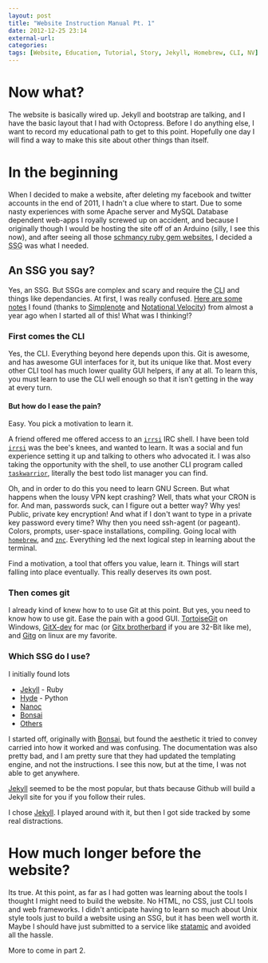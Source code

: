 ```yaml
---
layout: post
title: "Website Instruction Manual Pt. 1"
date: 2012-12-25 23:14
external-url: 
categories: 
tags: [Website, Education, Tutorial, Story, Jekyll, Homebrew, CLI, NV]
---
```


# Now what?
The website is basically wired up.  Jekyll and bootstrap are talking, and I have the basic layout that I had with Octopress.  Before I do anything else, I want to record my educational path to get to this point.  Hopefully one day I will find a way to make this site about other things than itself. 

# In the beginning

When I decided to make a website, after deleting my facebook and twitter accounts in the end of 2011, I hadn't a clue where to start.  Due to some nasty experiences with some Apache server and MySQL Database dependent web-apps I royally screwed up on accident, and because I originally though I would be hosting the site off of an Arduino (silly, I see this now), and after seeing all those [schmancy ruby gem websites](https://pinboard.in/u:bcomnes/t:ruby/), I decided a <abbr title="static site generator">SSG</abbr> was what I needed.  

## An SSG you say? 

Yes, an SSG.  But SSGs are complex and scary and require the <abbr title=Command Line Interface>CLI</abbr> and things like dependancies.  At first, I was really confused.  [Here are some notes](https://gist.github.com/4378960) I found (thanks to [Simplenote](https://simple-note.appspot.com/) and [Notational Velocity](http://notational.net/)) from almost a year ago when I started all of this!  What was I thinking!?


### First comes the CLI

Yes, the CLI.  Everything beyond here depends upon this.  Git is awesome, and has awesome GUI interfaces for it, but its unique like that.  Most every other CLI tool has much lower quality GUI helpers, if any at all.  To learn this, you must learn to use the CLI well enough so that it isn't getting in the way at every turn.

#### But how do I ease the pain?

Easy.  You pick a motivation to learn it.  

A friend offered me offered access to an [`irrsi`](http://www.irssi.org/) IRC shell.  I have been told [`irrsi`](http://www.irssi.org/) was the bee's knees, and wanted to learn.  It was a social and fun experience setting it up and talking to others who advocated it.  I was also taking the opportunity with the shell, to use another CLI program called [`taskwarrior`](http://taskwarrior.org/projects/show/taskwarrior), literally the best todo list manager you can find.  

Oh, and in order to do this you need to learn GNU Screen.  But what happens when the lousy VPN kept crashing?  Well, thats what your CRON is for.  And man, passwords suck, can I figure out a better way?  Why yes!  Public, private key encryption!  And what if I don't want to type in a private key password every time?  Why then you need ssh-agent (or pageant). Colors, prompts, user-space installations, compiling.  Going local with [`homebrew`](http://mxcl.github.com/homebrew/), and [`znc`](http://wiki.znc.in/ZNC).  Everything led the next logical step in learning about the terminal.  

Find a motivation, a tool that offers you value, learn it.  Things will start falling into place eventually.  This really deserves its own post.

### Then comes git

I already kind of knew how to to use Git at this point.  But yes, you need to know how to use git.  Ease the pain with a good GUI.  [TortoiseGit](http://code.google.com/p/tortoisegit/) on Windows, [GitX-dev](http://rowanj.github.com/gitx/) for mac (or [Gitx brotherbard](http://brotherbard.com/blog/2010/03/experimental-gitx-fork/) if you are 32-Bit like me), and [Gitg](https://github.com/jessevdk/gitg) on linux are my favorite.

### Which SSG do I use?

I initially found lots

*   [Jekyll](http://jekyllrb.com/) - Ruby
*   [Hyde](http://ringce.com/hyde) - Python
*   [Nanoc](http://nanoc.stoneship.org/)
*   [Bonsai](http://tinytree.info/)
*   [Others](https://pinboard.in/search/?query=SSG&mine=Search+Mine)

I started off, originally with [Bonsai](http://tinytree.info/), but found the aesthetic it tried to convey carried into how it worked and was confusing.  The documentation was also pretty bad, and I am pretty sure that they had updated the templating engine, and not the instructions.  I see this now, but at the time, I was not able to get anywhere.


[Jekyll](https://github.com/mojombo/jekyll) seemed to be the most popular, but thats because Github will build a Jekyll site for you if you follow their rules.  

I chose [Jekyll](https://github.com/mojombo/jekyll).  I played around with it, but then I got side tracked by some real distractions.

# How much longer before the website?

Its true.  At this point, as far as I had gotten was learning about the tools I thought I might need to build the website.  No HTML, no CSS, just CLI tools and web frameworks.  I didn't anticipate having to learn so much about Unix style tools just to build a website using an SSG, but it has been well worth it.  Maybe I should have just submitted to a service like [statamic](http://statamic.com/) and avoided all the hassle.  

More to come in part 2. 